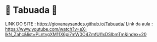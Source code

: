 # 🧮 Tabuada 🧮
LINK DO SITE : https://giovanaysandes.github.io/Tabuada/
Link da aula : https://www.youtube.com/watch?v=eX-lkN_Zahc&list=PLntvgXM11X6pi7mW0O4ZmfUI1xDSIbmTm&index=20
